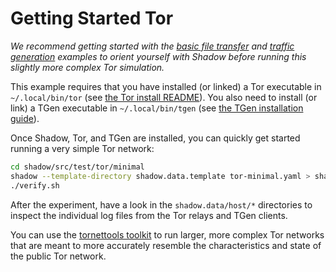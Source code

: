 # Getting Started Tor

_We recommend getting started with the [basic file
transfer](getting_started_basic.md) and [traffic
generation](getting_started_tgen.md) examples to orient yourself with Shadow
before running this slightly more complex Tor simulation._

This example requires that you have installed (or linked) a Tor executable in
`~/.local/bin/tor` (see [the Tor install
README](https://github.com/torproject/tor/blob/main/README)). You also need to
install (or link) a TGen executable in `~/.local/bin/tgen` (see [the TGen
installation guide](https://github.com/shadow/tgen)).

Once Shadow, Tor, and TGen are installed, you can quickly get started running a
very simple Tor network:

```bash
cd shadow/src/test/tor/minimal
shadow --template-directory shadow.data.template tor-minimal.yaml > shadow.log
./verify.sh
```

After the experiment, have a look in the `shadow.data/host/*` directories to
inspect the individual log files from the Tor relays and TGen clients.

You can use the [tornettools
toolkit](https://github.com/shadow/tornettools) to run larger, more
complex Tor networks that are meant to more accurately resemble the
characteristics and state of the public Tor network.
